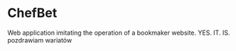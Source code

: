 # ChefBet

Web application imitating the operation of a bookmaker website. YES. IT. IS. pozdrawiam wariatów
